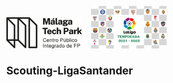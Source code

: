 <img src= "malaga_tech_park.logo.png" width="200" style="margin-right: 20px"> <img src= "portada.jpg" width="200">
 
# Scouting-LigaSantander
